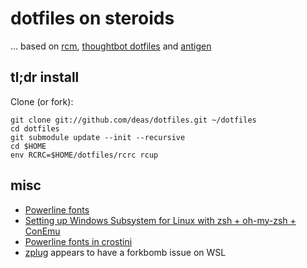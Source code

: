 
dotfiles on steroids
===================

... based on [rcm](https://github.com/thoughtbot/rcm), [thoughtbot dotfiles](https://github.com/thoughtbot/dotfiles)  and [antigen](https://github.com/zsh-users/antigen)



tl;dr install
------------
Clone (or fork):
```
git clone git://github.com/deas/dotfiles.git ~/dotfiles
cd dotfiles
git submodule update --init --recursive
cd $HOME
env RCRC=$HOME/dotfiles/rcrc rcup
```

misc
------------
- [Powerline fonts](https://github.com/powerline/fonts)
- [Setting up Windows Subsystem for Linux with zsh + oh-my-zsh + ConEmu](https://blog.joaograssi.com/windows-subsystem-for-linux-with-oh-my-zsh-conemu/)
- [Powerline fonts in crostini](https://www.reddit.com/r/Crostini/comments/9blkjv/powerline_fonts_in_the_crostini_terminal/)
- [zplug](https://github.com/zplug/zplug) appears to have a forkbomb issue on WSL 
